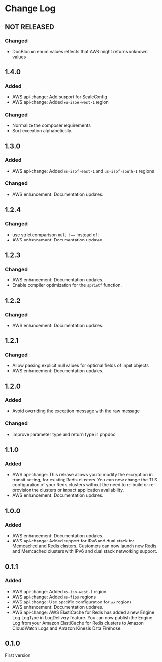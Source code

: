 # Change Log

## NOT RELEASED

### Changed

- DocBloc on enum values reflects that AWS might returns unknown values

## 1.4.0

### Added

- AWS api-change: Add support for ScaleConfig
- AWS api-change: Added `eu-isoe-west-1` region

### Changed

- Normalize the composer requirements
- Sort exception alphabetically.

## 1.3.0

### Added

- AWS api-change: Added `us-isof-east-1` and `us-isof-south-1` regions

### Changed

- AWS enhancement: Documentation updates.

## 1.2.4

### Changed

- use strict comparison `null !==` instead of `!`
- AWS enhancement: Documentation updates.

## 1.2.3

### Changed

- AWS enhancement: Documentation updates.
- Enable compiler optimization for the `sprintf` function.

## 1.2.2

### Changed

- AWS enhancement: Documentation updates.

## 1.2.1

### Changed

- Allow passing explicit null values for optional fields of input objects
- AWS enhancement: Documentation updates.

## 1.2.0

### Added

- Avoid overriding the exception message with the raw message

### Changed

- Improve parameter type and return type in phpdoc

## 1.1.0

### Added

- AWS api-change: This release allows you to modify the encryption in transit setting, for existing Redis clusters. You can now change the TLS configuration of your Redis clusters without the need to re-build or re-provision the clusters or impact application availability.
- AWS enhancement: Documentation updates.

## 1.0.0

### Added

- AWS enhancement: Documentation updates.
- AWS api-change: Added support for IPv6 and dual stack for Memcached and Redis clusters. Customers can now launch new Redis and Memcached clusters with IPv6 and dual stack networking support.

## 0.1.1

### Added

- AWS api-change: Added `us-iso-west-1` region
- AWS api-change: Added `us-fips` regions
- AWS api-change: Use specific configuration for `us` regions
- AWS enhancement: Documentation updates.
- AWS api-change: AWS ElastiCache for Redis has added a new Engine Log LogType in LogDelivery feature. You can now publish the Engine Log from your Amazon ElastiCache for Redis clusters to Amazon CloudWatch Logs and Amazon Kinesis Data Firehose.

## 0.1.0

First version
